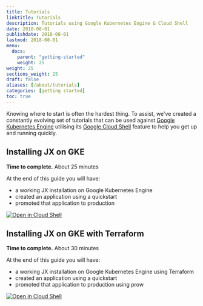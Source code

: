 ```yaml
---
title: Tutorials
linktitle: Tutorials
description: Tutorials using Google Kubernetes Engine & Cloud Shell
date: 2018-08-01
publishdate: 2018-08-01
lastmod: 2018-08-01
menu:
  docs:
    parent: "getting-started"
    weight: 25
weight: 25
sections_weight: 25
draft: false
aliases: [/about/tutorials]
categories: [getting started]
toc: true
---
```


Knowing where to start is often the hardest thing.  To assist, we've created a constantly evolving set of tutorials that can be used against [Google Kubernetes Engine](https://cloud.google.com/kubernetes-engine/) utilising its [Google Cloud Shell](https://cloud.google.com/shell/docs/) feature to help you get up and running quickly.

## Installing JX on GKE

**Time to complete.** About 25 minutes

At the end of this guide you will have:

* a working JX installation on Google Kubernetes Engine
* created an application using a quickstart
* promoted that application to production

[![Open in Cloud Shell](http://gstatic.com/cloudssh/images/open-btn.svg)](https://console.cloud.google.com/cloudshell/open?git_repo=https%3A%2F%2Fgithub.com%2Fjenkins-x%2Fjx-tutorial&page=editor&print=install-guide.txt&tutorial=tutorials%2Finstall-jx-on-gke%2Flesson.md)

## Installing JX on GKE with Terraform

**Time to complete.** About 30 minutes

At the end of this guide you will have:

* a working JX installation on Google Kubernetes Engine using Terraform
* created an application using a quickstart
* promoted that application to production using prow

[![Open in Cloud Shell](http://gstatic.com/cloudssh/images/open-btn.svg)](https://console.cloud.google.com/cloudshell/open?git_repo=https%3A%2F%2Fgithub.com%2Fjenkins-x%2Fjx-tutorial&page=editor&print=install-guide.txt&tutorial=tutorials%2Finstall-jx-on-gke-with-terraform%2Flesson.md)
